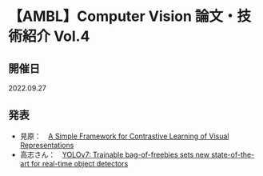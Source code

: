 # 【AMBL】Computer Vision 論文・技術紹介 Vol.4
## 開催日
2022.09.27
## 発表
- 見原：　[A Simple Framework for Contrastive Learning of Visual Representations](https://github.com/aifield/CV_News/issues/7)
- 高志さん：　[YOLOv7: Trainable bag-of-freebies sets new state-of-the-art for real-time object detectors](https://github.com/aifield/CV_News/issues/8)
